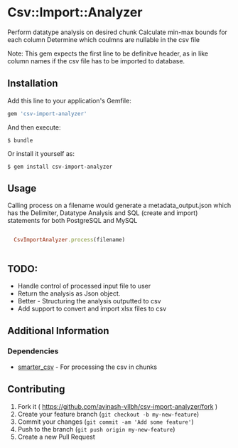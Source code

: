 # Csv::Import::Analyzer

Perform datatype analysis on desired chunk
Calculate min-max bounds for each column
Determine which coulmns are nullable in the csv file

Note: This gem expects the first line to be definitve header, as in like column names if the csv file has to be imported to database.

## Installation

Add this line to your application's Gemfile:

```ruby
gem 'csv-import-analyzer'
```

And then execute:

    $ bundle

Or install it yourself as:

    $ gem install csv-import-analyzer

## Usage

Calling process on a filename would generate a metadata_output.json which has the Delimiter, Datatype Analysis and SQL (create and import) statements for both PostgreSQL and MySQL

```ruby

  CsvImportAnalyzer.process(filename)
  
```

## TODO:
  <ul>
    <li> Handle control of processed input file to user </li>
    <li> Return the analysis as Json object.</li>
    <li> Better - Structuring the analysis outputted to csv</li>
    <li> Add support to convert and import xlsx files to csv </li>
  </ul>

## Additional Information

### Dependencies
  <ul><li><a href="https://github.com/tilo/smarter_csv">smarter_csv</a> - For processing the csv in chunks</li></ul>
  
## Contributing

1. Fork it ( https://github.com/avinash-vllbh/csv-import-analyzer/fork )
2. Create your feature branch (`git checkout -b my-new-feature`)
3. Commit your changes (`git commit -am 'Add some feature'`)
4. Push to the branch (`git push origin my-new-feature`)
5. Create a new Pull Request
